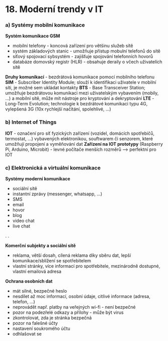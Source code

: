 # 18. Moderní trendy v IT

### a) Systémy mobilní komunikace
**Systém komunikace GSM**
- mobilní telefony - koncová zařízení pro většinu služeb sítě
- systém základových stanic - umožňuje přístup mobulní telefonů do sítě
- síťový spojovací sybsystém - zajišťuje spojování telefonních hovorů
- databáze domovský registr (HLR) - obsahuje deraily o včech uživatelích sítě

**Druhy komunikací** - bezdrátová komunikace pomocí mobilního telefonu
**SIM** - Subscriber Identity Module; slouží k identifikaci uživatele v mobilní síti, je možné sem ukládat kontakty
**BTS** - Base Transceiver Station; umožňuje bezdrátovou komunikaci mezi uživatelským vybavením (mobily, ...) a mobilní sítě, může mít nástroje pro kryptování a dekryptování
**LTE** - Long-Term Evolution; technologie k bezdrátové komunikaci typu 4G, vylepšená 3G (10x rychlejší načítání, spolehlivé, ...)

### b) Internet of Things
**IOT** - označení pro síť fyzických zařízení (vozidel, domácích spotřebičů, termostat, ...) vybavených elektronikou, souftwarem či senzorem, které umožňují propojení a vyměňování dat
**Zařízení na IOT prototypy** (Raspberry Pi, Arduino, Microbit) - levné počítače menších rozměrů --> perfektní pro IOT

### c) Elektronická a virtuální komunikace
**Systémy moderní komunikace**
- sociální sítě
- instantní zprávy (messenger, whatsapp, ...)
- SMS
- email
- hovor
- blog
- video chat
- live chat

.
.

**Komerční subjekty a sociální sítě**
- reklama, větší dosah, cílená reklama díky sběru dat, lepší komunikace/sblížení se spotřebitelem
- vlastní stránky, více informací pro spotřebitele, mezinárodně dostupné, vlastní emailová adresa

**Ochrana osobních dat**
- mát silné, bezpečné heslo
- nesdílet až moc informací, osobní údaje, citlivé informace (adresa, telefon, ...)
- neprovádět např. platby na veřejných wi-fi - není bezpečné
- pozor na podezřelé odkazy a přílohy - může být virus
- zkontrolovat, zda je stránka bezpečná
- pozor na falešné účty
- nastavení soukromého účtu
- odhlašovat se